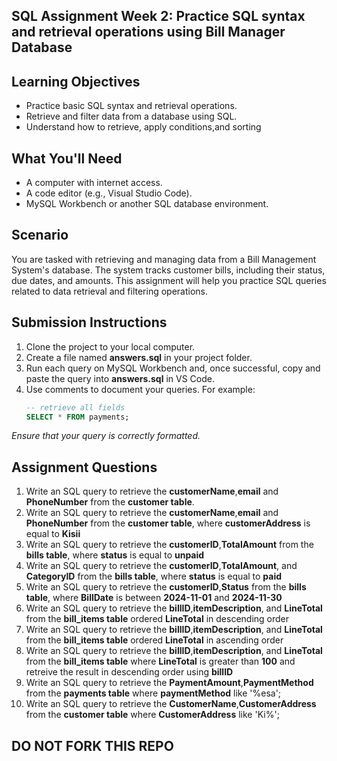 ## SQL Assignment Week 2: Practice SQL syntax and retrieval operations using Bill Manager Database

## Learning Objectives
- Practice basic SQL syntax and retrieval operations.
- Retrieve and filter data from a database using SQL.
- Understand how to retrieve, apply conditions,and sorting

## What You'll Need
- A computer with internet access.
- A code editor (e.g., Visual Studio Code).
- MySQL Workbench or another SQL database environment.

## Scenario
You are tasked with retrieving and managing data from a Bill Management System's database. The system tracks customer bills, including their status, due dates, and amounts. This assignment will help you practice SQL queries related to data retrieval and filtering operations.

## Submission Instructions
1. Clone the project to your local computer.
2. Create a file named **answers.sql** in your project folder.
3. Run each query on MySQL Workbench and, once successful, copy and paste the query into **answers.sql** in VS Code.
4. Use comments to document your queries. For example:
   ```sql
   -- retrieve all fields
   SELECT * FROM payments;

_Ensure that your query is correctly formatted._

## Assignment Questions

1. Write an SQL query to retrieve the **customerName**,**email** and **PhoneNumber** from the **customer table**.
2. Write an SQL query to retrieve the **customerName**,**email** and **PhoneNumber** from the **customer table**, where **customerAddress** is equal to **Kisii**
3. Write an SQL query to retrieve the **customerID**,**TotalAmount** from the **bills table**, where **status** is equal to **unpaid**
4. Write an SQL query to retrieve the **customerID**,**TotalAmount**, and **CategoryID** from the **bills table**, where **status** is equal to **paid**
5. Write an SQL query to retrieve the **customerID**,**Status** from the **bills table**, where **BillDate** is between **2024-11-01** and **2024-11-30**
6. Write an SQL query to retrieve the **billID**,**itemDescription**, and **LineTotal** from the **bill_items table** ordered **LineTotal** in descending order
7. Write an SQL query to retrieve the **billID**,**itemDescription**, and **LineTotal** from the **bill_items table** ordered **LineTotal** in ascending order
8. Write an SQL query to retrieve the **billID**,**itemDescription**, and **LineTotal** from the **bill_items table** where **LineTotal** is greater than **100**      and retreive the result in descending order using **billID**
9. Write an SQL query to retrieve the **PaymentAmount**,**PaymentMethod** from the **payments table** where **paymentMethod** like '%esa';
10. Write an SQL query to retrieve the **CustomerName**,**CustomerAddress** from the **customer table** where **CustomerAddress** like 'Ki%';

## DO NOT FORK THIS REPO
